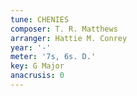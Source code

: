 ```yaml
---
tune: CHENIES
composer: T. R. Matthews
arranger: Hattie M. Conrey
year: '-'
meter: '7s, 6s. D.'
key: G Major
anacrusis: 0
---
```

